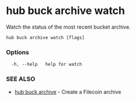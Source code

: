 # hub buck archive watch

Watch the status of the most recent bucket archive.

```
hub buck archive watch [flags]
```

### Options

```
  -h, --help   help for watch
```

### SEE ALSO

* [hub buck archive](hub_buck_archive.md)	 - Create a Filecoin archive
